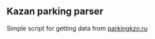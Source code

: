 ## Kazan parking parser
Simple script for getting data from <a href="parkingkzn.ru">parkingkzn.ru<a/>